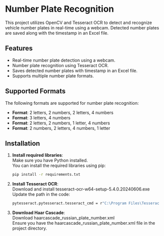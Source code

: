 # Number Plate Recognition

This project utilizes OpenCV and Tesseract OCR to detect and recognize vehicle number plates in real-time using a webcam. Detected number plates are saved along with the timestamp in an Excel file.

## Features
- Real-time number plate detection using a webcam.
- Number plate recognition using Tesseract OCR.
- Saves detected number plates with timestamp in an Excel file.
- Supports multiple number plate formats.

## Supported Formats
The following formats are supported for number plate recognition:

- **Format**: 2 letters, 2 numbers, 2 letters, 4 numbers
- **Format**: 3 letters, 4 numbers
- **Format**: 2 letters, 2 numbers, 1 letter, 4 numbers
- **Format**: 2 numbers, 2 letters, 4 numbers, 1 letter

## Installation

1. **Install required libraries**:\
    Make sure you have Python installed.\
    You can install the required libraries using pip:
    ```bash
    pip install -r requirements.txt
    ```
2.  **Install Tesseract OCR**:\
    Download and install tesseract-ocr-w64-setup-5.4.0.20240606.exe\
    Update the path in the code:
    ```bash
    pytesseract.pytesseract.tesseract_cmd = r"C:\Program Files\Tesseract-OCR\tesseract.exe"
    ```
3. **Download Haar Cascade**:\
    Download haarcascade_russian_plate_number.xml\
    Ensure you have the haarcascade_russian_plate_number.xml file in the project directory.
